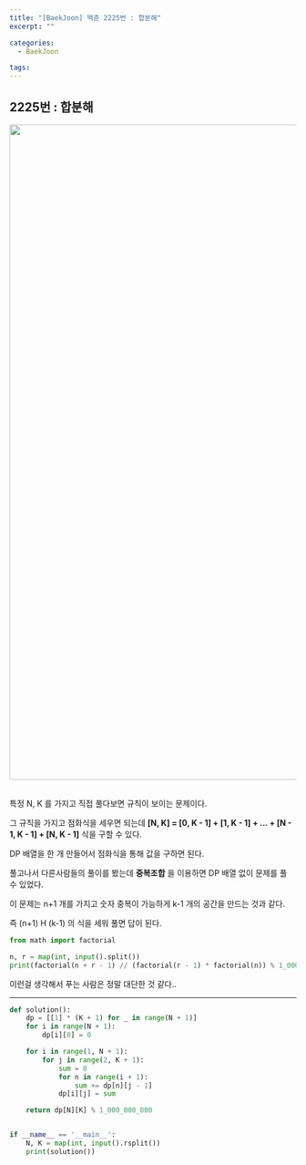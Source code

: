 ```yaml
---
title: "[BaekJoon] 백준 2225번 : 합분해"
excerpt: ""

categories:
  - BaekJoon

tags:
---
```


## 2225번 : 합분해

<center><img width="1150" alt="" src="https://user-images.githubusercontent.com/54533309/106349307-616b9880-6310-11eb-9e4b-21e981ee8a85.png">
</center>

<br>

특정 N, K 를 가지고 직접 풀다보면 규칙이 보이는 문제이다.

그 규칙을 가지고 점화식을 세우면 되는데 **[N, K] = [0, K - 1] + [1, K - 1] + ... + [N - 1, K - 1] + [N, K - 1]** 식을 구할 수 있다.

DP 배열을 한 개 만들어서 점화식을 통해 값을 구하면 된다.

풀고나서 다른사람들의 풀이를 봤는데 **중복조합** 을 이용하면 DP 배열 없이 문제를 풀 수 있었다.

이 문제는 n+1 개를 가지고 숫자 중복이 가능하게 k-1 개의 공간을 만드는 것과 같다.

즉 (n+1) H (k-1) 의 식을 세워 풀면 답이 된다.

```python
from math import factorial

n, r = map(int, input().split())
print(factorial(n + r - 1) // (factorial(r - 1) * factorial(n)) % 1_000_000_000)
```

이런걸 생각해서 푸는 사람은 정말 대단한 것 같다..

---

```python
def solution():
	dp = [[1] * (K + 1) for _ in range(N + 1)]
	for i in range(N + 1):
		dp[i][0] = 0

	for i in range(1, N + 1):
		for j in range(2, K + 1):
			sum = 0
			for n in range(i + 1):
				sum += dp[n][j - 1]
			dp[i][j] = sum

	return dp[N][K] % 1_000_000_000


if __name__ == '__main__':
	N, K = map(int, input().rsplit())
	print(solution())
```

<br>
